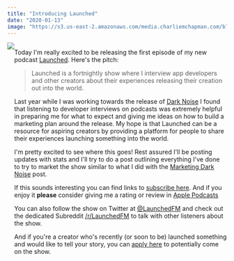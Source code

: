 ```yaml
---
title: "Introducing Launched"
date: "2020-01-13"
image: "https://s3.us-east-2.amazonaws.com/media.charliemchapman.com/blog/launched_artwork-1024.jpg"
---
```


<div style="display: flex; justify-content: center;">
    <img  style="max-height: 500px" src="https://s3.us-east-2.amazonaws.com/media.charliemchapman.com/blog/launched_artwork-1024.jpg">
<div>

Today I'm really excited to be releasing the first episode of my new podcast [Launched](https://launchedfm.com).  Here's the pitch: 

> Launched is a fortnightly show where I interview app developers and other creators about their experiences releasing their creation out into the world.

Last year while I was working towards the release of [Dark Noise](https://charliemchapman.com/posts/2019/8/27/dark-noise/) I found that listening to developer interviews on podcasts was extremely helpful in preparing me for what to expect and giving me ideas on how to build a marketing plan around the release.  My hope is that Launched can be a resource for aspiring creators by providing a platform for people to share their experiences launching something into the world.

I'm pretty excited to see where this goes! Rest assured I'll be posting updates with stats and I'll try to do a post outlining everything I've done to try to market the show similar to what I did with the [Marketing Dark Noise](https://charliemchapman.com/posts/2019/9/27/marketing-dark-noise/) post.

If this sounds interesting you can find links to [subscribe here](https://launchedfm.com/subscribe). And if you enjoy it **please** consider giving me a rating or review in [Apple Podcasts](https://podcasts.apple.com/us/podcast/launched/id1491582246)

You can also follow the show on Twitter at [@LaunchedFM](https://twitter.com/launchedfm) and check out the dedicated Subreddit [/r/LaunchedFM](https://www.reddit.com/r/LaunchedFM/) to talk with other listeners about the show.

And if you're a creator who's recently (or soon to be) launched something and would like to tell your story, you can [apply here](https://docs.google.com/forms/d/e/1FAIpQLSfxduoOnjnF_qE6PpnEGdKewWHvB3YDl0gv3WAxAJ4HDVq8Bg/viewform) to potentially come on the show.